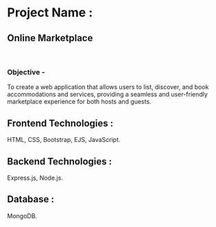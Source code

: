 <h1>Project Name : </h1> <h2>Online Marketplace</h2> <br>
<h3>Objective - </h3>
To create a web application that allows users to list, discover, and book accommodations and services, providing a seamless and user-friendly marketplace experience for both hosts and guests.
<br>

<h2>Frontend Technologies :</h2>HTML, CSS, Bootstrap, EJS, JavaScript. <br>
<h2>Backend Technologies :</h2> Express.js, Node.js. <br>
<h2>Database :</h2>MongoDB.
